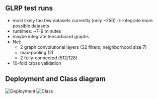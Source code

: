 ## GLRP test runs
+ most likely too few datasets currently (only ~250) -> integrate more possible datasets
+ runtimes: ~7-9 minutes
+ maybe integrate tensorboard graphs
+ Net:
  + 2 graph convolutional layers (32 filters, neighborhood size 7)
  + max-pooling (2)
  + 2 fully-connected (512/128)
+ 10-fold cross validation

## Deployment and Class diagram

![Deployment](../text/master/Data/diagrams/deployment_arch.png)
![Class](../text/master/Data/diagrams/simple_class.png)
